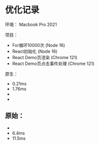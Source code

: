 # 优化记录

环境：
Macbook Pro 2021

项目：
- For循环10000次 (Node 16)
- React初始化 (Node 16)
- React Demo页渲染 (Chrome 121)
- React Demo页点击事件处理 (Chrome 121)

原生：
- 0.21ms
- 1.76ms
- 
- 

原始：
- 
- 
- 6.4ms
- 11.5ms